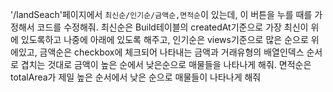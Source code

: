 '/landSeach'페이지에서 `최신순/인기순/금액순,면적순`이 있는데, 이 버튼을 누를 때를 가정해서 코드를 수정해줘.
최신순은 Build테이블의 createdAt기준으로 가장 최신이 위에 있도록하고 나중에 아래에 있도록 해주고, 인기순은 views기준으로 많은 순으로 위에있고, 금액순은 checkbox에 체크되어 나타내는 금액과 거래유형의 배열인덱스 순서로 겹치는 것대로 금액이 높은 순에서 낮은순으로 매물들을 나타나게 해줘.
면적순은 totalArea가 제일 높은 순서에서 낮은 순으로 매물들이 나타나게 해줘